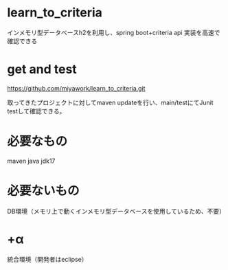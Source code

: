 # learn_to_criteria
インメモリ型データベースh2を利用し、spring boot+criteria api 実装を高速で確認できる

# get and test
https://github.com/miyawork/learn_to_criteria.git

取ってきたプロジェクトに対してmaven updateを行い、main/testにてJunit testして確認できる。

# 必要なもの

maven
java jdk17

# 必要ないもの

DB環境（メモリ上で動くインメモリ型データベースを使用しているため、不要）

# +α
統合環境（開発者はeclipse）

